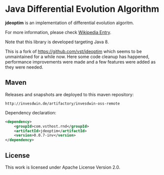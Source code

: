 # Java Differential Evolution Algorithm

**jdeoptim** is an implementation of differential evolution algoritm.

For more information, please check [Wikipedia Entry](http://en.wikipedia.org/wiki/Differential_evolution).

Note that this library is developed targeting Java 8.

This is a fork of https://github.com/vst/jdeoptim which seems to be unmaintained for a while now. Here some code cleanup has happened, 
performance improvements were made and a few features were added as they were needed.

## Maven

Releases and snapshots are deployed to this maven repository:
```
http://invesdwin.de/artifactory/invesdwin-oss-remote
```

Dependency declaration:
```xml
<dependency>
	<groupId>com.vsthost.rnd</groupId>
	<artifactId>jdeoptim</artifactId>
	<version>0.0.7-inv</version>
</dependency>
```

## License

This work is licensed under Apache License Version 2.0.
